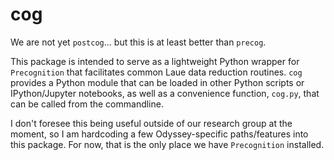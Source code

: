 # cog
We are not yet `postcog`... but this is at least better than `precog`.

This package is intended to serve as a lightweight Python wrapper for
`Precognition` that facilitates common Laue data reduction routines. `cog`
provides a Python module that can be loaded in other Python scripts or IPython/Jupyter
notebooks, as well as a convenience function, `cog.py`, that can be called from the
commandline.

I don't foresee this being useful outside of our research group at the moment, so I
am hardcoding a few Odyssey-specific paths/features into this package. For now, that
is the only place we have `Precognition` installed.